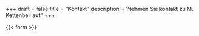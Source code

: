 +++
draft = false
title = "Kontakt"
description = 'Nehmen Sie kontakt zu M. Kettenbeil auf.'
+++

{{< form >}}